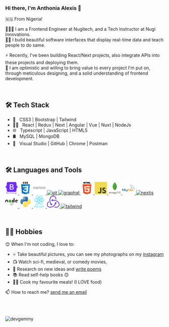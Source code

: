 ### Hi there, I'm Anthonia Alexis 👋

🇳🇬 From Nigeria!

👨🏻‍💻 I am a Frontend Engineer at Nugitech, and a Tech Instructor at Nugi Innovations.<br/>
🧑‍🏫 I build beautiful software interfaces that display real-time data and teach people to do same.<br/>

⚡ Recently, I've been building React/Next projects, also integrate APIs into these projects and deploying them.<br/>
🤗 I am optimistic and willing to bring value to every project I'm put on, through meticulous designing, and a solid understanding of frontend development.
<!-- 💼 Have a look at my [portfolio](https://devgemmy.com) -->

<br/>
<h2>🛠 Tech Stack</h2>

- 🎨 &nbsp; CSS3 | Bootstrap | Tailwind
- 🧑‍💻 &nbsp; React | Redux | Next | Angular | Vue | Nuxt | NodeJs
- 🌐 &nbsp; Typescript | JavaScript | HTML5
- 🛢 &nbsp; MySQL | MongoDB 
- 🧰 &nbsp; Visual Studio | GitHub | Chrome | Postman

<br/>
<h2 align="left">🛠️ Languages and Tools</h2>
 
<a href="https://getbootstrap.com" target="_blank" rel="noreferrer"> <img src="https://raw.githubusercontent.com/devicons/devicon/master/icons/bootstrap/bootstrap-plain-wordmark.svg" alt="bootstrap" width="40" height="40"/> </a> <a href="https://www.w3schools.com/css/" target="_blank" rel="noreferrer"> <img src="https://raw.githubusercontent.com/devicons/devicon/master/icons/css3/css3-original-wordmark.svg" alt="css3" width="40" height="40"/> </a> <a href="https://expressjs.com" target="_blank" rel="noreferrer"> <img src="https://raw.githubusercontent.com/devicons/devicon/master/icons/express/express-original-wordmark.svg" alt="express" width="40" height="40"/> </a> <a href="https://git-scm.com/" target="_blank" rel="noreferrer"> <img src="https://www.vectorlogo.zone/logos/git-scm/git-scm-icon.svg" alt="git" width="40" height="40"/> </a> <a href="https://graphql.org" target="_blank" rel="noreferrer"> <img src="https://www.vectorlogo.zone/logos/graphql/graphql-icon.svg" alt="graphql" width="40" height="40"/> </a> <a href="https://www.w3.org/html/" target="_blank" rel="noreferrer"> <img src="https://raw.githubusercontent.com/devicons/devicon/master/icons/html5/html5-original-wordmark.svg" alt="html5" width="40" height="40"/> </a> <a href="https://developer.mozilla.org/en-US/docs/Web/JavaScript" target="_blank" rel="noreferrer"> <img src="https://raw.githubusercontent.com/devicons/devicon/master/icons/javascript/javascript-original.svg" alt="javascript" width="40" height="40"/> </a> <a href="https://www.mongodb.com/" target="_blank" rel="noreferrer"> <img src="https://raw.githubusercontent.com/devicons/devicon/master/icons/mongodb/mongodb-original-wordmark.svg" alt="mongodb" width="40" height="40"/> </a> <a href="https://www.mysql.com/" target="_blank" rel="noreferrer"> <img src="https://raw.githubusercontent.com/devicons/devicon/master/icons/mysql/mysql-original-wordmark.svg" alt="mysql" width="40" height="40"/> </a> <a href="https://nextjs.org/" target="_blank" rel="noreferrer"> <img src="https://cdn.worldvectorlogo.com/logos/nextjs-2.svg" alt="nextjs" width="40" height="40"/> </a> <a href="https://nodejs.org" target="_blank" rel="noreferrer"> <img src="https://raw.githubusercontent.com/devicons/devicon/master/icons/nodejs/nodejs-original-wordmark.svg" alt="nodejs" width="40" height="40"/> </a> <a href="https://www.python.org" target="_blank" rel="noreferrer"> <img src="https://raw.githubusercontent.com/devicons/devicon/master/icons/python/python-original.svg" alt="python" width="40" height="40"/> </a><a href="https://reactjs.org/" target="_blank" rel="noreferrer"> <img src="https://raw.githubusercontent.com/devicons/devicon/master/icons/react/react-original-wordmark.svg" alt="react" width="40" height="40"/> </a> <a href="https://redux.js.org" target="_blank" rel="noreferrer"> <img src="https://raw.githubusercontent.com/devicons/devicon/master/icons/redux/redux-original.svg" alt="redux" width="40" height="40"/> </a> <a href="https://tailwindcss.com/" target="_blank" rel="noreferrer"> <img src="https://www.vectorlogo.zone/logos/tailwindcss/tailwindcss-icon.svg" alt="tailwind" width="40" height="40"/> </a> 

<br/>
<h2 align="left">🤽‍♀️ Hobbies </h2>

😊 When I'm not coding, I love to:
- ⭐️ Take beautiful pictures, you can see my photographs on my [instagram](https://instagram.com/devgemmy/)
- 📺 Watch sci-fi, medieval, or comedy movies,
- 📔 Research on new ideas and [write poems](https://www.instagram.com/devgemmy/guide/my-poem-collection/17938808914792607/)
- 📚 Read self-help books 😊
- 🧑‍🍳 Cook my favourite meals! (I LOVE food)

📫 How to reach me? [send me an email](mailto:ant0nialexis.dev@gmail.com)

<br/><br/>
<p align="left"> <img src="https://komarev.com/ghpvc/?username=devgemmy&label=Profile%20views&color=e49bff&style=flat" alt="devgemmy" /> </p>
&nbsp;
